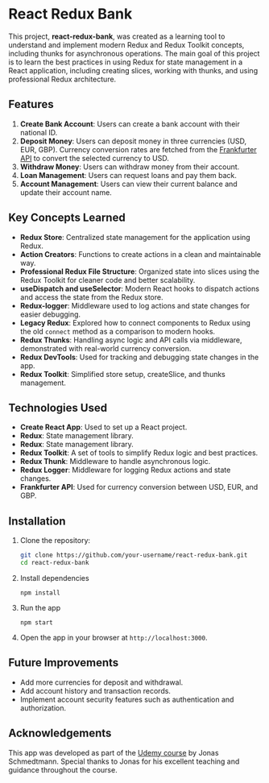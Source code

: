 # React Redux Bank

This project, **react-redux-bank**, was created as a learning tool to understand and implement modern Redux and Redux Toolkit concepts, including thunks for asynchronous operations. The main goal of this project is to learn the best practices in using Redux for state management in a React application, including creating slices, working with thunks, and using professional Redux architecture.

## Features

1. **Create Bank Account**: Users can create a bank account with their national ID.
2. **Deposit Money**: Users can deposit money in three currencies (USD, EUR, GBP). Currency conversion rates are fetched from the [Frankfurter API](https://www.frankfurter.app/docs/) to convert the selected currency to USD.
3. **Withdraw Money**: Users can withdraw money from their account.
4. **Loan Management**: Users can request loans and pay them back.
5. **Account Management**: Users can view their current balance and update their account name.

## Key Concepts Learned

- **Redux Store**: Centralized state management for the application using Redux.
- **Action Creators**: Functions to create actions in a clean and maintainable way.
- **Professional Redux File Structure**: Organized state into slices using the Redux Toolkit for cleaner code and better scalability.
- **useDispatch and useSelector**: Modern React hooks to dispatch actions and access the state from the Redux store.
- **Redux-logger**: Middleware used to log actions and state changes for easier debugging.
- **Legacy Redux**: Explored how to connect components to Redux using the old `connect` method as a comparison to modern hooks.
- **Redux Thunks**: Handling async logic and API calls via middleware, demonstrated with real-world currency conversion.
- **Redux DevTools**: Used for tracking and debugging state changes in the app.
- **Redux Toolkit**: Simplified store setup, createSlice, and thunks management.

## Technologies Used

- **Create React App**: Used to set up a React project.
- **Redux**: State management library.
- **Redux**: State management library.
- **Redux Toolkit**: A set of tools to simplify Redux logic and best practices.
- **Redux Thunk**: Middleware to handle asynchronous logic.
- **Redux Logger**: Middleware for logging Redux actions and state changes.
- **Frankfurter API**: Used for currency conversion between USD, EUR, and GBP.

## Installation

1. Clone the repository:
   ```bash
   git clone https://github.com/your-username/react-redux-bank.git
   cd react-redux-bank
   ```
2. Install dependencies
   ```
   npm install
   ```
3. Run the app
   ```
   npm start
   ```
4. Open the app in your browser at `http://localhost:3000`.

## Future Improvements

- Add more currencies for deposit and withdrawal.
- Add account history and transaction records.
- Implement account security features such as authentication and authorization.
    
## Acknowledgements

This app was developed as part of the [Udemy course](https://www.udemy.com/course/the-ultimate-react-course/) by Jonas Schmedtmann. Special thanks to Jonas for his excellent teaching and guidance throughout the course.

